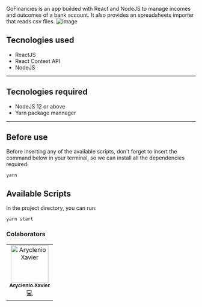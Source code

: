 

GoFinancies is an app builded with React and NodeJS to manage incomes and outcomes of a bank account. It also provides an spreadsheets importer that reads csv files.
![image](https://media-exp1.licdn.com/dms/image/C4E22AQHqOJIoBRmJKg/feedshare-shrink_1280/0/1594724636882?e=1614816000&v=beta&t=yuPsrQbneX-KDxmNHJ1sdVhy3JhdyA7VnPbWpBQEbJM)

## Tecnologies used

- ReactJS
- React Context API
- NodeJS

---

## Tecnologies required

- NodeJS 12 or above
- Yarn package mannager

---

## Before use

Before inserting any of the available scripts, don't forget to insert the command below in your terminal, so we can install all the dependencies required.

```console
yarn
```

## Available Scripts

In the project directory, you can run:

```console
yarn start
```

### Colaborators

<table>
  <tr>
    <td align="center">
      <a href="http://github.com/aryclenio">
        <img src="https://avatars.githubusercontent.com/aryclenio" width="100px;" alt="Aryclenio Xavier"/>
        <br />
        <sub><b>Aryclenio Xavier</b></sub>
      </a><br />
      <a href="https://github.com/aryclenio/Sculptor/commits?author=aryclenio" title="Code">💻</a>
    </td>
  </tr>
</table>
